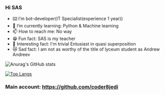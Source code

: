 ### Hi SAS
- ⌨️ I’m bot-developer(IT Specialist(experience 1 year))
- 🌱 I’m currently learning: Python & Machine learning
- 📫 How to reach me: No way
- 😁 Fun fact: SAS is my teacher
- 🥖 Interesting fact: I'm trivial Entusiast in quasi superposition
- 😿 Sad fact: I am not as worthy of the title of lyceum student as Andrew Andreev

![Anurag's GitHub stats](https://github-readme-stats.vercel.app/api?username=Iggip&show_icons=true&theme=dark)

[![Top Langs](https://github-readme-stats.vercel.app/api/top-langs/?username=Iggip&show_icons=true&theme=dark)](https://github.com/Iggip/github-readme-stats)

### Main account: https://github.com/coder8jedi
